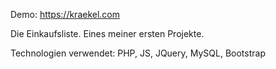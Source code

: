 Demo: https://kraekel.com 

Die Einkaufsliste. 
Eines meiner ersten Projekte. 

Technologien verwendet:
PHP, JS, JQuery, MySQL, Bootstrap


